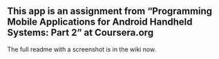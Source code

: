## This app is an assignment from “Programming Mobile Applications for Android Handheld Systems: Part 2” at Coursera.org ##

The full readme with a screenshot is in the wiki now.
